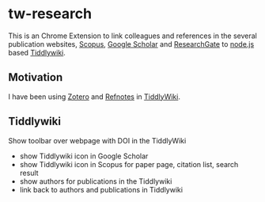 # tw-research

This is an Chrome Extension to link colleagues and references in the several publication websites, [Scopus](https://www.scopus.com/), [Google Scholar](https://scholar.google.com/) and [ResearchGate](https://www.researchgate.net/) to [node.js](https://tiddlywiki.com/static/Installing%2520TiddlyWiki%2520on%2520Node.js.html) based [Tiddlywiki](https://tiddlywiki.com/).

## Motivation

I have been using [Zotero](https://www.zotero.org/) and [Refnotes](https://kookma.github.io/TW-Refnotes/) in [TiddlyWiki](https://tiddlywiki.com/).


## Tiddlywiki





Show toolbar over webpage with DOI in the TiddlyWiki
  * show Tiddlywiki icon in Google Scholar
  * show Tiddlywiki icon in Scopus for paper page, citation list, search result
  * show authors for publications in the Tiddlywiki
  * link back to authors and publications in Tiddlywiki

 
